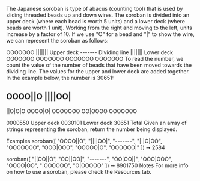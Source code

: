 The Japanese soroban is type of abacus (counting tool) that is used by sliding threaded beads up and down wires. The soroban is divided into an upper deck (where each bead is worth 5 units) and a lower deck (where beads are worth 1 unit). Working from the right and moving to the left, units increase by a factor of 10. If we use "O" for a bead and "|" to show the wire, we can represent the soroban as follows:

OOOOOOO
|||||||  Upper deck
-------  Dividing line
|||||||  Lower deck
OOOOOOO
OOOOOOO
OOOOOOO
OOOOOOO
To read the number, we count the value of the number of beads that have been moved towards the dividing line. The values for the upper and lower deck are added together. In the example below, the number is 30651:

OOOO||O
||||OO|
-------
||O|O|O
OOOO|O|
OOOOOOO
OO|OOOO
OOOOOOO

0000550  Upper deck
0030101  Lower deck
  30651  Total
Given an array of strings representing the soroban, return the number being displayed.

Examples
soroban([
  "OOOO||O",
  "||||OO|",
  "-------",
  "|||O|OO",
  "OOOOOOO",
  "OOO|OOO",
  "OOOOO|O",
  "OOOOOO|"
]) ➞ 2584

soroban([
  "||OO||O",
  "OO||OO|",
  "-------",
  "OO|OO||",
  "OOO|OOO",
  "OOOO|OO",
  "|OOOOOO",
  "O|OOOOO"
]) ➞ 8901750
Notes
For more info on how to use a soroban, please check the Resources tab.